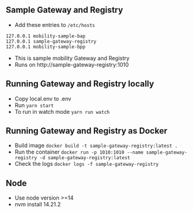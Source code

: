 ## Sample Gateway and Registry

- Add these entries to `/etc/hosts`
```
127.0.0.1 mobility-sample-bap
127.0.0.1 sample-gateway-registry
127.0.0.1 mobility-sample-bpp
```
- This is sample mobility Gateway and Registry
- Runs on http://sample-gateway-registry:1010

## Running Gateway and Registry locally

- Copy local.env to .env
- Run `yarn start`
- To run in watch mode `yarn run watch`

## Running Gateway and Registry as Docker

- Build image `docker build -t sample-gateway-registry:latest .`
- Run the container `docker run -p 1010:1010 --name sample-gateway-registry -d sample-gateway-registry:latest`
- Check the logs `docker logs -f sample-gateway-registry`

## Node
- Use node version >=14
- nvm install 14.21.2


